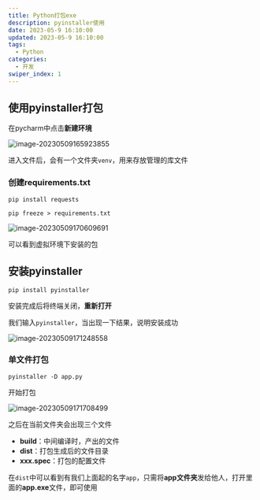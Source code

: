 ```yaml
---
title: Python打包exe
description: pyinstaller使用
date: 2023-05-9 16:10:00
updated: 2023-05-9 16:10:00
tags:
  - Python
categories:
  - 开发
swiper_index: 1
---
```


## 使用pyinstaller打包

在pycharm中点击**新建环境**

![image-20230509165923855](https://cdn.staticaly.com/gh/Wang-weijun/pic_bed@main/img/image-20230509165923855.png)

进入文件后，会有一个文件夹`venv`，用来存放管理的库文件

### 创建requirements.txt

~~~shell
pip install requests
~~~

~~~shell
pip freeze > requirements.txt
~~~

![image-20230509170609691](https://cdn.staticaly.com/gh/Wang-weijun/pic_bed@main/img/image-20230509170609691.png)

可以看到虚拟环境下安装的包



## 安装pyinstaller

~~~shell
pip install pyinstaller
~~~

安装完成后将终端关闭，**重新打开**

我们输入`pyinstaller`，当出现一下结果，说明安装成功

![image-20230509171248558](https://cdn.staticaly.com/gh/Wang-weijun/pic_bed@main/img/image-20230509171248558.png)



### 单文件打包

~~~shell
pyinstaller -D app.py
~~~

开始打包

![image-20230509171708499](https://cdn.staticaly.com/gh/Wang-weijun/pic_bed@main/img/image-20230509171708499.png)

之后在当前文件夹会出现三个文件

+ **build**：中间编译时，产出的文件
+ **dist**：打包生成后的文件目录
+ **xxx.spec**：打包的配置文件

在`dist`中可以看到有我们上面起的名字`app`，只需将**app文件夹**发给他人，打开里面的**app.exe**文件，即可使用













